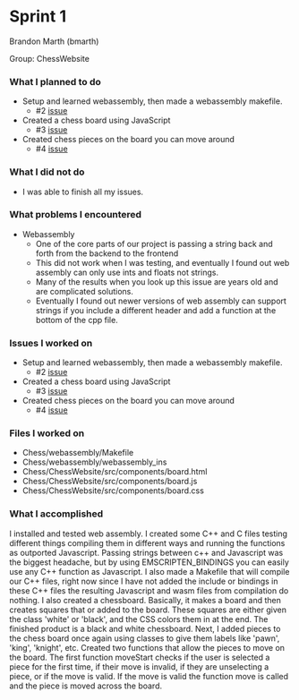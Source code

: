# Sprint 1

Brandon Marth (bmarth) 

Group: ChessWebsite

### What I planned to do
- Setup and learned webassembly, then made a webassembly makefile.
    * #2 [issue](https://github.com/utk-cs340-fall22/Chess/issues/2)
- Created a chess board using JavaScript
    * #3 [issue](https://github.com/utk-cs340-fall22/Chess/issues/3)
- Created chess pieces on the board you can move around
    * #4 [issue](https://github.com/utk-cs340-fall22/Chess/issues/4)

### What I did not do
- I was able to finish all my issues.

### What problems I encountered
- Webassembly 
    * One of the core parts of our project is passing a string back and forth from the backend to the frontend
    * This did not work when I was testing, and eventually I found out web assembly can only use ints and floats not strings.
    * Many of the results when you look up this issue are years old and are complicated solutions.
    * Eventually I found out newer versions of web assembly can support strings if you include a different header and add a function at the bottom of the cpp file.

### Issues I worked on
- Setup and learned webassembly, then made a webassembly makefile.
    * #2 [issue](https://github.com/utk-cs340-fall22/Chess/issues/2)
- Created a chess board using JavaScript
    * #3 [issue](https://github.com/utk-cs340-fall22/Chess/issues/3)
- Created chess pieces on the board you can move around
    * #4 [issue](https://github.com/utk-cs340-fall22/Chess/issues/4)

### Files I worked on
- Chess/webassembly/Makefile
- Chess/webassembly/webassembly_ins
- Chess/ChessWebsite/src/components/board.html
- Chess/ChessWebsite/src/components/board.js
- Chess/ChessWebsite/src/components/board.css

### What I accomplished
I installed and tested web assembly. I created some C++ and C files testing different things compiling them in different ways and running the functions as outported Javascript. Passing strings between c++ and Javascript was the biggest headache, but by using EMSCRIPTEN_BINDINGS you can easily use any C++ function as Javascript. I also made a Makefile that will compile our C++ files, right now since I have not added the include or bindings in these C++ files the resulting Javascript and wasm files from compilation do nothing. I also created a chessboard. Basically, it makes a board and then creates squares that or added to the board. These squares are either given the class 'white' or 'black', and the CSS colors them in at the end. The finished product is a black and white chessboard. Next, I added pieces to the chess board once again using classes to give them labels like 'pawn', 'king', 'knight', etc. Created two functions that allow the pieces to move on the board. The first function moveStart checks if the user is selected a piece for the first time, if their move is invalid, if they are unselecting a piece, or if the move is valid. If the move is valid the function move is called and the piece is moved across the board.
